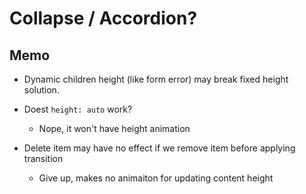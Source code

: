# Collapse / Accordion?

## Memo

- Dynamic children height (like form error) may break fixed height solution.
- Doest `height: auto` work?

  - Nope, it won't have height animation

- Delete item may have no effect if we remove item before applying transition
  - Give up, makes no animaiton for updating content height
